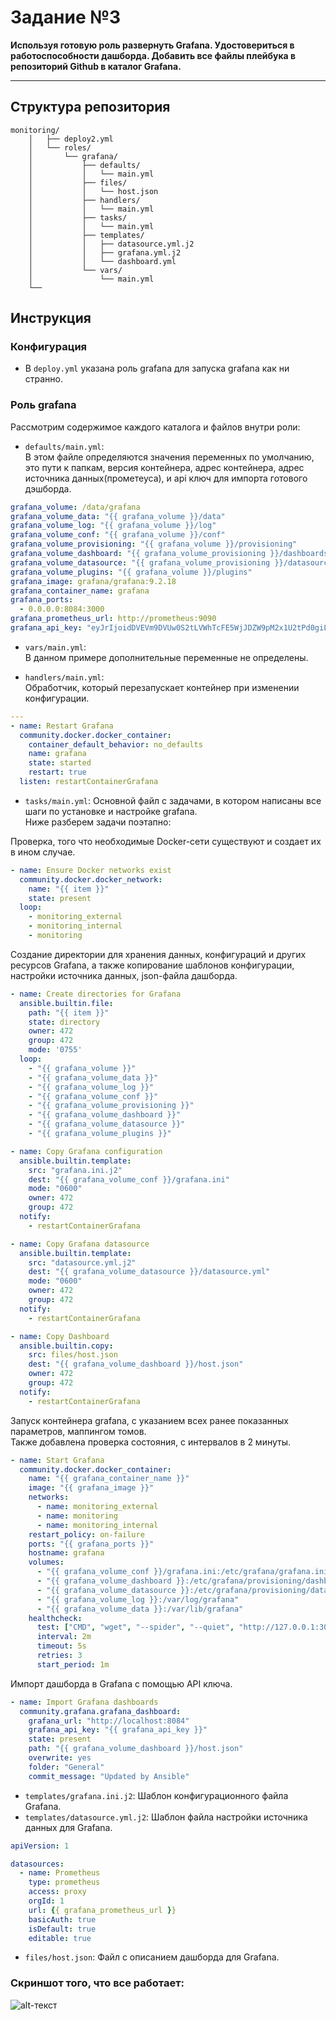 # Задание №3

**Используя готовую роль развернуть Grafana. Удостовериться в работоспособности дашборда. Добавить все файлы плейбука в репозиторий Github в каталог Grafana.**

---

## Структура репозитория 
```
monitoring/
    │   ├── deploy2.yml
    │   └── roles/
    │       └── grafana/
    │           ├── defaults/ 
    │           │   └── main.yml
    │           ├── files/
    │           │   └── host.json
    │           ├── handlers/
    │           │   └── main.yml
    │           ├── tasks/
    │           │   └── main.yml
    │           ├── templates/
    │           │   ├── datasource.yml.j2
    │           │   ├── grafana.yml.j2
    │           │   └── dashboard.yml
    │           └── vars/
    │               └── main.yml
    └──
```
## Инструкция
### Конфигурация
* В `deploy.yml` указана роль grafana для запуска grafana как ни странно.

### Роль grafana
Рассмотрим содержимое каждого каталога и файлов внутри роли:
- `defaults/main.yml`:  
В этом файле определяются значения переменных по умолчанию, это пути к папкам, версия контейнера, адрес контейнера, адрес источника данных(прометеуса), и api ключ для импорта готового дэшборда.

```yaml
grafana_volume: /data/grafana
grafana_volume_data: "{{ grafana_volume }}/data"
grafana_volume_log: "{{ grafana_volume }}/log"
grafana_volume_conf: "{{ grafana_volume }}/conf"
grafana_volume_provisioning: "{{ grafana_volume }}/provisioning"
grafana_volume_dashboard: "{{ grafana_volume_provisioning }}/dashboards"
grafana_volume_datasource: "{{ grafana_volume_provisioning }}/datasource"
grafana_volume_plugins: "{{ grafana_volume }}/plugins"
grafana_image: grafana/grafana:9.2.18
grafana_container_name: grafana
grafana_ports:
  - 0.0.0.0:8084:3000
grafana_prometheus_url: http://prometheus:9090
grafana_api_key: "eyJrIjoidDVEVm9DVUw0S2tLVWhTcFE5WjJDZW9pM2x1U2tPd0giLCJuIjoiYXN1YWRtaW4iLCJpZCI6MX0="
```
- `vars/main.yml`:  
В данном примере дополнительные переменные не определены.

- `handlers/main.yml`:  
Обработчик, который перезапускает контейнер при изменении конфигурации.
``` yaml
---
- name: Restart Grafana
  community.docker.docker_container:
    container_default_behavior: no_defaults 
    name: grafana
    state: started
    restart: true
  listen: restartContainerGrafana
```

- `tasks/main.yml`:
Основной файл с задачами, в котором написаны все шаги по установке и настройке grafana.  
Ниже разберем задачи поэтапно:  

Проверка, того что необходимые Docker-сети существуют и создает их в ином случае.
``` yaml 
- name: Ensure Docker networks exist
  community.docker.docker_network:
    name: "{{ item }}"
    state: present
  loop:
    - monitoring_external
    - monitoring_internal
    - monitoring
```
Создание директории для хранения данных, конфигураций и других ресурсов Grafana, а также копирование шаблонов конфигурации, настройки источника данных, json-файла дашборда. 

``` yaml
- name: Create directories for Grafana
  ansible.builtin.file:
    path: "{{ item }}"
    state: directory
    owner: 472
    group: 472
    mode: '0755'
  loop:
    - "{{ grafana_volume }}"
    - "{{ grafana_volume_data }}"
    - "{{ grafana_volume_log }}"
    - "{{ grafana_volume_conf }}"
    - "{{ grafana_volume_provisioning }}"
    - "{{ grafana_volume_dashboard }}"
    - "{{ grafana_volume_datasource }}"
    - "{{ grafana_volume_plugins }}"

- name: Copy Grafana configuration
  ansible.builtin.template:
    src: "grafana.ini.j2"
    dest: "{{ grafana_volume_conf }}/grafana.ini"
    mode: "0600"
    owner: 472
    group: 472
  notify:
    - restartContainerGrafana

- name: Copy Grafana datasource
  ansible.builtin.template:
    src: "datasource.yml.j2"
    dest: "{{ grafana_volume_datasource }}/datasource.yml"
    mode: "0600"
    owner: 472
    group: 472
  notify:
    - restartContainerGrafana

- name: Copy Dashboard
  ansible.builtin.copy:
    src: files/host.json
    dest: "{{ grafana_volume_dashboard }}/host.json"
    owner: 472
    group: 472
  notify:
    - restartContainerGrafana
```
Запуск контейнера grafana, с указанием всех ранее показанных параметров, маппингом томов.  
Также добавлена проверка состояния, с интервалов в 2 минуты. 
``` yaml
- name: Start Grafana
  community.docker.docker_container:
    name: "{{ grafana_container_name }}"
    image: "{{ grafana_image }}"
    networks:
      - name: monitoring_external
      - name: monitoring
      - name: monitoring_internal
    restart_policy: on-failure
    ports: "{{ grafana_ports }}"
    hostname: grafana
    volumes:
      - "{{ grafana_volume_conf }}/grafana.ini:/etc/grafana/grafana.ini"
      - "{{ grafana_volume_dashboard }}:/etc/grafana/provisioning/dashboard"
      - "{{ grafana_volume_datasource }}:/etc/grafana/provisioning/datasource"
      - "{{ grafana_volume_log }}:/var/log/grafana"
      - "{{ grafana_volume_data }}:/var/lib/grafana"
    healthcheck:
      test: ["CMD", "wget", "--spider", "--quiet", "http://127.0.0.1:3000/healthz"]
      interval: 2m
      timeout: 5s
      retries: 3
      start_period: 1m
```
Импорт дашборда в Grafana с помощью API ключа.
``` yaml
- name: Import Grafana dashboards
  community.grafana.grafana_dashboard:
    grafana_url: "http://localhost:8084"
    grafana_api_key: "{{ grafana_api_key }}"
    state: present
    path: "{{ grafana_volume_dashboard }}/host.json"
    overwrite: yes
    folder: "General"  
    commit_message: "Updated by Ansible"
```

- `templates/grafana.ini.j2`: Шаблон конфигурационного файла Grafana.
- `templates/datasource.yml.j2`: Шаблон файла настройки источника данных для Grafana.

``` yaml 
apiVersion: 1

datasources:
  - name: Prometheus
    type: prometheus
    access: proxy
    orgId: 1
    url: {{ grafana_prometheus_url }}
    basicAuth: true
    isDefault: true
    editable: true
```
- `files/host.json`: Файл с описанием дашборда для Grafana.

### Скриншот того, что все работает: 
![alt-текст](../grafana.png "Скриншот рабочего дашборда")